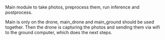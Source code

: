 Main module to take photos, preprocess them, run inference and postprocess. 

Main is only on the drone, main_drone and main_ground should be used together. Then the drone is capturing the photos and sending them via wifi to the ground computer, which does the next steps.
